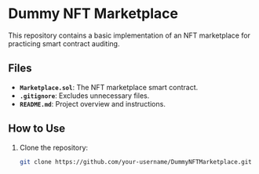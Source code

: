 # Dummy NFT Marketplace

This repository contains a basic implementation of an NFT marketplace for practicing smart contract auditing.

## Files
- **`Marketplace.sol`**: The NFT marketplace smart contract.
- **`.gitignore`**: Excludes unnecessary files.
- **`README.md`**: Project overview and instructions.

## How to Use
1. Clone the repository:
   ```bash
   git clone https://github.com/your-username/DummyNFTMarketplace.git
